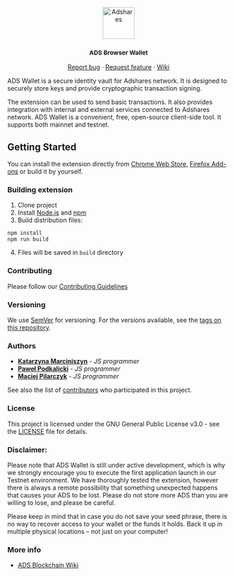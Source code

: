 <p align="center">
  <a href="https://adshares.net/">
    <img src="https://adshares.net/logos/ads.svg" alt="Adshares" width=72 height=72>
  </a>
  <h3 align="center"><small>ADS Browser Wallet</small></h3>
  <p align="center">
    <a href="https://github.com/adshares/ads-browser-wallet/issues/new?template=bug_report.md&labels=Bug">Report bug</a>
    ·
    <a href="https://github.com/adshares/ads-browser-wallet/issues/new?template=feature_request.md&labels=New%20Feature">Request feature</a>
    ·
    <a href="https://github.com/adshares/ads-browser-wallet/wiki">Wiki</a>
  </p>
</p>

ADS Wallet is a secure identity vault for Adshares network. It is designed to securely store keys and provide cryptographic transaction signing.


The extension can be used to send basic transactions. It also provides integration with internal and external services connected to Adshares network.
ADS Wallet is a convenient, free, open-source client-side tool. It supports both mainnet and testnet.

## Getting Started

You can install the extension directly from [Chrome Web Store](https://chrome.google.com/webstore/detail/adswallet/icdmhohjiemadeeiakaeicoccocpaljp), [Firefox Add-ons](https://addons.mozilla.org/firefox/addon/ads-wallet/) or build it by yourself.

### Building extension

 1. Clone project
 2. Install [Node.js](https://nodejs.org/) and [npm](https://www.npmjs.com/get-npm)
 3. Build distribution files:
 ```
 npm install
 npm run build
 ```
 4. Files will be saved in `build` directory

### Contributing

Please follow our [Contributing Guidelines](docs/CONTRIBUTING.md)

### Versioning

We use [SemVer](http://semver.org/) for versioning. 
For the versions available, see the [tags on this repository](https://github.com/adshares/ads-browser-wallet/tags).

### Authors

* **[Katarzyna Marciniszyn](https://github.com/Meskat)** - _JS programmer_
* **[Paweł Podkalicki](https://github.com/PawelPodkalicki)** - _JS programmer_
* **[Maciej Pilarczyk](https://github.com/m-pilarczyk)** - _JS programmer_

See also the list of [contributors](https://github.com/adshares/ads-browser-wallet/contributors) who participated in this project.

### License

This project is licensed under the GNU General Public License v3.0 - see the [LICENSE](LICENSE) file for details.

### Disclaimer:

Please note that ADS Wallet is still under active development, which is why we strongly encourage you to execute the
first application launch in our Testnet environment. We have thoroughly tested the extension, however there is always a
remote possibility that something unexpected happens that causes your ADS to be lost. Please do not store more ADS than
you are willing to lose, and please be careful.

Please keep in mind that in case you do not save your seed phrase, there is no way to recover access to your wallet or
the funds it holds. Back it up in multiple physical locations – not just on your computer!


### More info

- [ADS Blockchain Wiki](https://github.com/adshares/ads/wiki)
